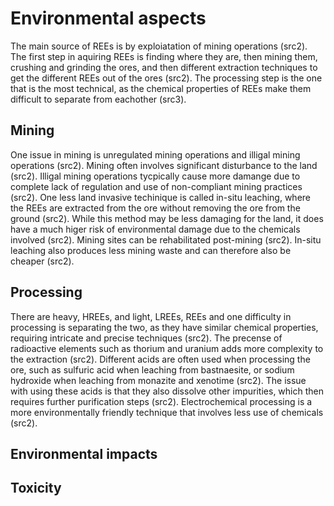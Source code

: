 <!--
- Environmental
    - How are they mined (environmental aspects)?
        - From 160(?) different minerals/clays
    - How are they processed?
    - What are the environmental impacts?
    - Toxicity?
-->

# Environmental aspects

The main source of REEs is by exploiatation of mining operations (src2). The first step in aquiring REEs is finding where they are, then mining them, crushing and grinding the ores, and then different extraction techniques to get the different REEs out of the ores (src2). The processing step is the one that is the most technical, as the chemical properties of REEs make them difficult to separate from eachother (src3).

## Mining

One issue in mining is unregulated mining operations and illigal mining operations (src2). Mining often involves significant disturbance to the land (src2). Illigal mining operations tycpically cause more damange due to complete lack of regulation and use of non-compliant mining practices (src2). One less land invasive techinique is called in-situ leaching, where the REEs are extracted from the ore without removing the ore from the ground (src2). While this method may be less damaging for the land, it does have a much higer risk of environmental damage due to the chemicals involved (src2). Mining sites can be rehabilitated post-mining (src2). In-situ leaching also produces less mining waste and can therefore also be cheaper (src2).

## Processing

There are heavy, HREEs, and light, LREEs, REEs and one difficulty in processing is separating the two, as they have similar chemical properties, requiring intricate and precise techniques (src2). The precense of radioactive elements such as thorium and uranium adds more complexity to the extraction (src2). Different acids are often used when processing the ore, such as sulfuric acid when leaching from bastnaesite, or sodium hydroxide when leaching from monazite and xenotime (src2). The issue with using these acids is that they also dissolve other impurities, which then requires further purification steps (src2). Electrochemical processing is a more environmentally friendly technique that involves less use of chemicals (src2).

## Environmental impacts

## Toxicity